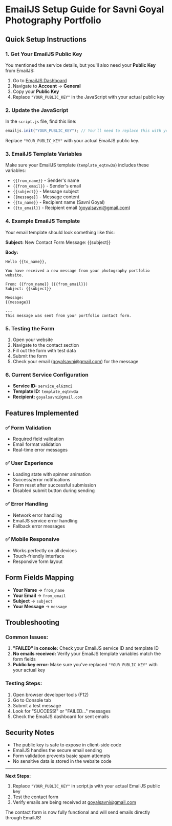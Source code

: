 # EmailJS Setup Guide for Savni Goyal Photography Portfolio

## Quick Setup Instructions

### 1. Get Your EmailJS Public Key
You mentioned the service details, but you'll also need your **Public Key** from EmailJS:

1. Go to [EmailJS Dashboard](https://dashboard.emailjs.com/)
2. Navigate to **Account** → **General**
3. Copy your **Public Key**
4. Replace `"YOUR_PUBLIC_KEY"` in the JavaScript with your actual public key

### 2. Update the JavaScript
In the `script.js` file, find this line:
```javascript
emailjs.init("YOUR_PUBLIC_KEY"); // You'll need to replace this with your actual public key
```

Replace `"YOUR_PUBLIC_KEY"` with your actual EmailJS public key.

### 3. EmailJS Template Variables
Make sure your EmailJS template (`template_eqtnw3a`) includes these variables:
- `{{from_name}}` - Sender's name
- `{{from_email}}` - Sender's email
- `{{subject}}` - Message subject
- `{{message}}` - Message content
- `{{to_name}}` - Recipient name (Savni Goyal)
- `{{to_email}}` - Recipient email (goyalsavni@gmail.com)

### 4. Example EmailJS Template
Your email template should look something like this:

**Subject:** New Contact Form Message: {{subject}}

**Body:**
```
Hello {{to_name}},

You have received a new message from your photography portfolio website.

From: {{from_name}} ({{from_email}})
Subject: {{subject}}

Message:
{{message}}

---
This message was sent from your portfolio contact form.
```

### 5. Testing the Form
1. Open your website
2. Navigate to the contact section
3. Fill out the form with test data
4. Submit the form
5. Check your email (goyalsavni@gmail.com) for the message

### 6. Current Service Configuration
- **Service ID:** `service_el6zmci`
- **Template ID:** `template_eqtnw3a`
- **Recipient:** `goyalsavni@gmail.com`

## Features Implemented

### ✅ Form Validation
- Required field validation
- Email format validation
- Real-time error messages

### ✅ User Experience
- Loading state with spinner animation
- Success/error notifications
- Form reset after successful submission
- Disabled submit button during sending

### ✅ Error Handling
- Network error handling
- EmailJS service error handling
- Fallback error messages

### ✅ Mobile Responsive
- Works perfectly on all devices
- Touch-friendly interface
- Responsive form layout

## Form Fields Mapping
- **Your Name** → `from_name`
- **Your Email** → `from_email`
- **Subject** → `subject`
- **Your Message** → `message`

## Troubleshooting

### Common Issues:
1. **"FAILED" in console:** Check your EmailJS service ID and template ID
2. **No emails received:** Verify your EmailJS template variables match the form fields
3. **Public key error:** Make sure you've replaced `"YOUR_PUBLIC_KEY"` with your actual key

### Testing Steps:
1. Open browser developer tools (F12)
2. Go to Console tab
3. Submit a test message
4. Look for "SUCCESS!" or "FAILED..." messages
5. Check the EmailJS dashboard for sent emails

## Security Notes
- The public key is safe to expose in client-side code
- EmailJS handles the secure email sending
- Form validation prevents basic spam attempts
- No sensitive data is stored in the website code

---

**Next Steps:**
1. Replace `"YOUR_PUBLIC_KEY"` in script.js with your actual EmailJS public key
2. Test the contact form
3. Verify emails are being received at goyalsavni@gmail.com

The contact form is now fully functional and will send emails directly through EmailJS!
